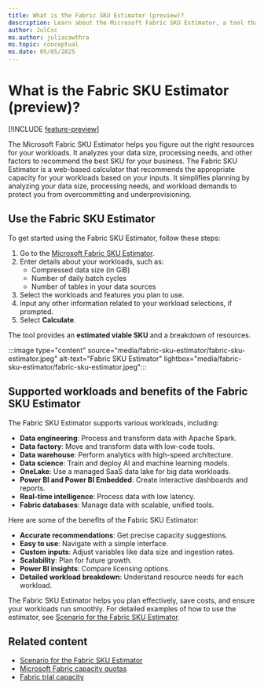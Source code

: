 ```yaml
---
title: What is the Fabric SKU Estimator (preview)?
description: Learn about the Microsoft Fabric SKU Estimator, a tool that helps you estimate the SKU needed for your workloads.
author: JulCsc
ms.author: juliacawthra
ms.topic: conceptual
ms.date: 05/05/2025
---
```


# What is the Fabric SKU Estimator (preview)?

[!INCLUDE [feature-preview](../includes/feature-preview-note.md)]

The Microsoft Fabric SKU Estimator helps you figure out the right resources for your workloads. It analyzes your data size, processing needs, and other factors to recommend the best SKU for your business. The Fabric SKU Estimator is a web-based calculator that recommends the appropriate capacity for your workloads based on your inputs. It simplifies planning by analyzing your data size, processing needs, and workload demands to protect you from overcommitting and underprovisioning.

## Use the Fabric SKU Estimator

To get started using the Fabric SKU Estimator, follow these steps:

1. Go to the [Microsoft Fabric SKU Estimator](https://aka.ms/fabricskuestimator).
1. Enter details about your workloads, such as:
    - Compressed data size (in GiB)
    - Number of daily batch cycles
    - Number of tables in your data sources
1. Select the workloads and features you plan to use.
1. Input any other information related to your workload selections, if prompted.
1. Select **Calculate**.

The tool provides an **estimated viable SKU** and a breakdown of resources.

:::image type="content" source="media/fabric-sku-estimator/fabric-sku-estimator.jpeg" alt-text="Fabric SKU Estimator" lightbox="media/fabric-sku-estimator/fabric-sku-estimator.jpeg":::

## Supported workloads and benefits of the Fabric SKU Estimator

The Fabric SKU Estimator supports various workloads, including:

- **Data engineering**: Process and transform data with Apache Spark.
- **Data factory**: Move and transform data with low-code tools.
- **Data warehouse**: Perform analytics with high-speed architecture.
- **Data science**: Train and deploy AI and machine learning models.
- **OneLake**: Use a managed SaaS data lake for big data workloads.
- **Power BI and Power BI Embedded**: Create interactive dashboards and reports.
- **Real-time intelligence**: Process data with low latency.
- **Fabric databases**: Manage data with scalable, unified tools.

Here are some of the benefits of the Fabric SKU Estimator:

- **Accurate recommendations**: Get precise capacity suggestions.
- **Easy to use**: Navigate with a simple interface.
- **Custom inputs**: Adjust variables like data size and ingestion rates.
- **Scalability**: Plan for future growth.
- **Power BI insights**: Compare licensing options.
- **Detailed workload breakdown**: Understand resource needs for each workload.

The Fabric SKU Estimator helps you plan effectively, save costs, and ensure your workloads run smoothly. For detailed examples of how to use the estimator, see [Scenario for the Fabric SKU Estimator](fabric-sku-estimator-scenario.md).

## Related content

- [Scenario for the Fabric SKU Estimator](fabric-sku-estimator-scenario.md)
- [Microsoft Fabric capacity quotas](fabric-quotas.md)
- [Fabric trial capacity](../fundamentals/fabric-trial.md)
